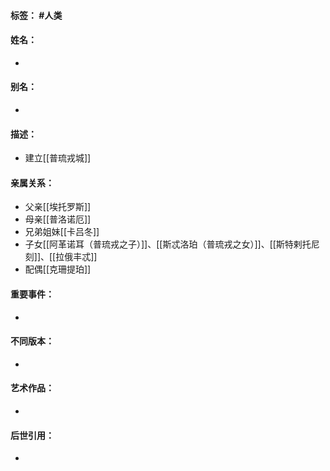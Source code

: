#### 标签： #人类
#### 姓名：
- 
#### 别名：
- 
#### 描述：
- 建立[[普琉戎城]]
#### 亲属关系：
- 父亲[[埃托罗斯]]
- 母亲[[普洛诺厄]]
- 兄弟姐妹[[卡吕冬]]
- 子女[[阿革诺耳（普琉戎之子）]]、[[斯忒洛珀（普琉戎之女）]]、[[斯特剌托尼刻]]、[[拉俄丰忒]]
- 配偶[[克珊提珀]]
#### 重要事件：
- 
#### 不同版本：
- 
#### 艺术作品：
- 
#### 后世引用：
- 